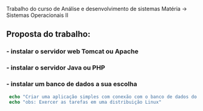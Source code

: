 Trabalho do curso de Análise e desenvolvimento de sistemas
Matéria -> Sistemas Operacionais II

## Proposta do trabalho: 

### - instalar o servidor web Tomcat ou Apache
### - instalar o servidor Java ou PHP
### - instalar um banco de dados a sua escolha

```php
 echo "Criar uma aplicação simples com conexão com o banco de dados do servidor configurado"
 echo "obs: Exercer as tarefas em uma distribuição Linux"
 ```
 
